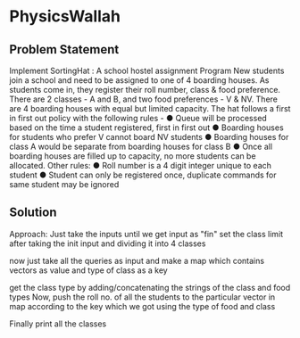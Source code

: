 # PhysicsWallah

## Problem Statement
Implement SortingHat : A school hostel assignment Program
New students join a school and need to be assigned to one of 4 boarding houses. As students come in, they register their roll number, class & food preference. 
There are 2 classes - A and B, and two food preferences - V & NV. There are 4 boarding houses with equal but limited capacity.
The hat follows a first in first out policy with the following rules -
● Queue will be processed based on the time a student registered, first in first out
● Boarding houses for students who prefer V cannot board NV students
● Boarding houses for class A would be separate from boarding houses for class B
● Once all boarding houses are filled up to capacity, no more students can be allocated.
Other rules:
● Roll number is a 4 digit integer unique to each student
● Student can only be registered once, duplicate commands for same student may be ignored

## Solution

Approach: Just take the inputs until we get input as "fin"
set the class limit after taking the init input and dividing it into 4 classes

now just take all the queries as input and make a map which contains 
vectors as value and type of class as a key 

get the class type by adding/concatenating the strings of the class and food types 
Now, push the roll no. of all the students to the particular vector in map according to the key
which we got using the type of food and class

Finally print all the classes
